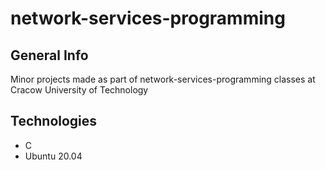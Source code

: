 # network-services-programming

## General Info
Minor projects made as part of network-services-programming classes at Cracow University of Technology

## Technologies
* C
* Ubuntu 20.04
